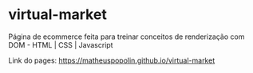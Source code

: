 # virtual-market
Página de ecommerce feita para treinar conceitos de renderização com DOM - HTML | CSS | Javascript

Link do pages: https://matheuspopolin.github.io/virtual-market
